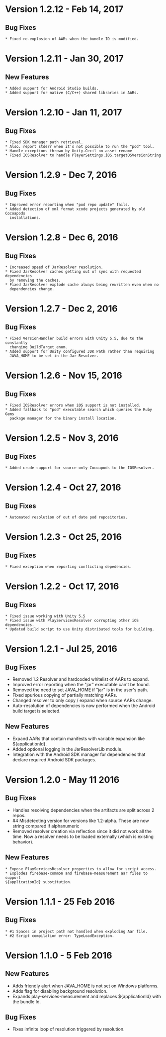 # Version 1.2.12 - Feb 14, 2017
## Bug Fixes
    * Fixed re-explosion of AARs when the bundle ID is modified.

# Version 1.2.11 - Jan 30, 2017
## New Features
    * Added support for Android Studio builds.
    * Added support for native (C/C++) shared libraries in AARs.

# Version 1.2.10 - Jan 11, 2017
## Bug Fixes
    * Fixed SDK manager path retrieval.
    * Also, report stderr when it's not possible to run the "pod" tool.
    * Handle exceptions thrown by Unity.Cecil on asset rename
    * Fixed IOSResolver to handle PlayerSettings.iOS.targetOSVersionString

# Version 1.2.9 - Dec 7, 2016
## Bug Fixes
    * Improved error reporting when "pod repo update" fails.
    * Added detection of xml format xcode projects generated by old Cocoapods
      installations.

# Version 1.2.8 - Dec 6, 2016
## Bug Fixes
    * Increased speed of JarResolver resolution.
    * Fixed JarResolver caches getting out of sync with requested dependencies
      by removing the caches.
    * Fixed JarResolver explode cache always being rewritten even when no
      dependencies change.

# Version 1.2.7 - Dec 2, 2016
## Bug Fixes
    * Fixed VersionHandler build errors with Unity 5.5, due to the constantly
      changing BuildTarget enum.
    * Added support for Unity configured JDK Path rather than requiring
      JAVA_HOME to be set in the Jar Resolver.

# Version 1.2.6 - Nov 15, 2016
## Bug Fixes
    * Fixed IOSResolver errors when iOS support is not installed.
    * Added fallback to "pod" executable search which queries the Ruby Gems
      package manager for the binary install location.

# Version 1.2.5 - Nov 3, 2016
## Bug Fixes
    * Added crude support for source only Cocoapods to the IOSResolver.

# Version 1.2.4 - Oct 27, 2016
## Bug Fixes
    * Automated resolution of out of date pod repositories.

# Version 1.2.3 - Oct 25, 2016
## Bug Fixes
    * Fixed exception when reporting conflicting depedencies.

# Version 1.2.2 - Oct 17, 2016
## Bug Fixes
    * Fixed issue working with Unity 5.5
    * Fixed issue with PlayServicesResolver corrupting other iOS dependencies.
    * Updated build script to use Unity distributed tools for building.

# Version 1.2.1 - Jul 25, 2016
## Bug Fixes
   * Removed 1.2 Resolver and hardcoded whitelist of AARs to expand.
   * Improved error reporting when the "jar" executable can't be found.
   * Removed the need to set JAVA_HOME if "jar" is in the user's path.
   * Fixed spurious copying of partially matching AARs.
   * Changed resolver to only copy / expand when source AARs change.
   * Auto-resolution of dependencies is now performed when the Android
     build target is selected.
## New Features
   * Expand AARs that contain manifests with variable expansion like
     ${applicationId}.
   * Added optional logging in the JarResolverLib module.
   * Integration with the Android SDK manager for dependencies that
   declare required Android SDK packages.

# Version 1.2.0 - May 11 2016
## Bug Fixes
   * Handles resolving dependencies when the artifacts are split across 2 repos.
   * #4 Misdetecting version for versions like 1.2-alpha.  These are now string
       compared if alphanumeric
   * Removed resolver creation via reflection since it did not work all the time.
       Now a resolver needs to be loaded externally (which is existing behavior).
## New Features
    * Expose PlayServicesResolver properties to allow for script access.
    * Explodes firebase-common and firebase-measurement aar files to support
    ${applicationId} substitution.

# Version 1.1.1 - 25 Feb 2016
## Bug Fixes
    * #1 Spaces in project path not handled when exploding Aar file.
    * #2 Script compilation error: TypeLoadException.

# Version 1.1.0 - 5 Feb 2016
## New Features
  * Adds friendly alert when JAVA_HOME is not set on Windows platforms.
  * Adds flag for disabling background resolution.
  * Expands play-services-measurement and replaces ${applicationId} with the
            bundle Id.

 ## Bug Fixes
   * Fixes infinite loop of resolution triggered by resolution.
